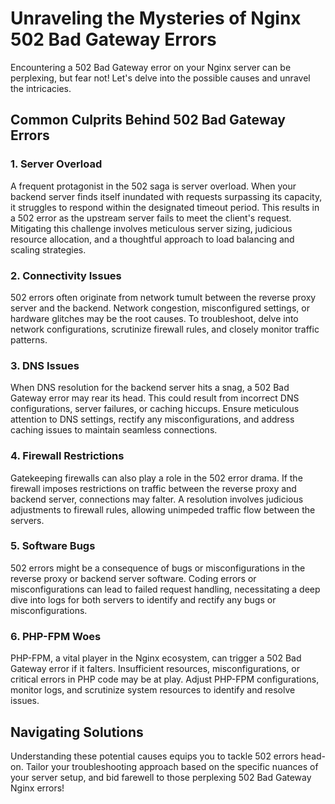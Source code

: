 # Unraveling the Mysteries of Nginx 502 Bad Gateway Errors

Encountering a 502 Bad Gateway error on your Nginx server can be perplexing, but fear not! Let's delve into the possible causes and unravel the intricacies.

## Common Culprits Behind 502 Bad Gateway Errors

### 1. Server Overload

A frequent protagonist in the 502 saga is server overload. When your backend server finds itself inundated with requests surpassing its capacity, it struggles to respond within the designated timeout period. This results in a 502 error as the upstream server fails to meet the client's request. Mitigating this challenge involves meticulous server sizing, judicious resource allocation, and a thoughtful approach to load balancing and scaling strategies.

### 2. Connectivity Issues

502 errors often originate from network tumult between the reverse proxy server and the backend. Network congestion, misconfigured settings, or hardware glitches may be the root causes. To troubleshoot, delve into network configurations, scrutinize firewall rules, and closely monitor traffic patterns.

### 3. DNS Issues

When DNS resolution for the backend server hits a snag, a 502 Bad Gateway error may rear its head. This could result from incorrect DNS configurations, server failures, or caching hiccups. Ensure meticulous attention to DNS settings, rectify any misconfigurations, and address caching issues to maintain seamless connections.

### 4. Firewall Restrictions

Gatekeeping firewalls can also play a role in the 502 error drama. If the firewall imposes restrictions on traffic between the reverse proxy and backend server, connections may falter. A resolution involves judicious adjustments to firewall rules, allowing unimpeded traffic flow between the servers.

### 5. Software Bugs

502 errors might be a consequence of bugs or misconfigurations in the reverse proxy or backend server software. Coding errors or misconfigurations can lead to failed request handling, necessitating a deep dive into logs for both servers to identify and rectify any bugs or misconfigurations.

### 6. PHP-FPM Woes

PHP-FPM, a vital player in the Nginx ecosystem, can trigger a 502 Bad Gateway error if it falters. Insufficient resources, misconfigurations, or critical errors in PHP code may be at play. Adjust PHP-FPM configurations, monitor logs, and scrutinize system resources to identify and resolve issues.

## Navigating Solutions

Understanding these potential causes equips you to tackle 502 errors head-on. Tailor your troubleshooting approach based on the specific nuances of your server setup, and bid farewell to those perplexing 502 Bad Gateway Nginx errors!

